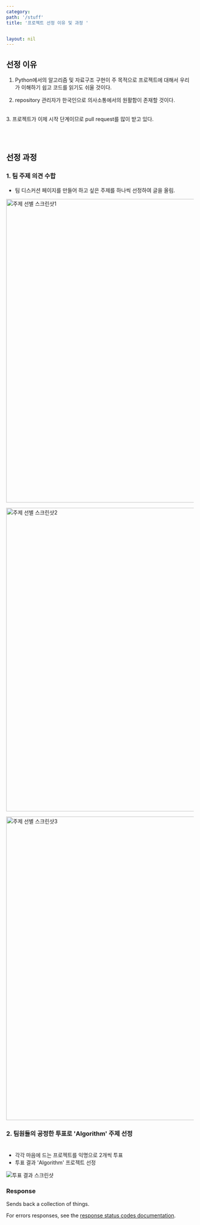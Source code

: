 ```yaml
---
category: 
path: '/stuff'
title: '프로젝트 선정 이유 및 과정 '


layout: nil
---
```


## 선정 이유
 1. Python에서의 알고리즘 및 자료구조 구현이 주 목적으로 프로젝트에 대해서 우리가 이해하기 쉽고 코드를 읽기도 쉬울 것이다.
 
 2. repository 관리자가 한국인으로 의사소통에서의 원활함이 존재할 것이다.
 <br>
3. 프로젝트가 이제 시작 단계이므로 pull request를 많이 받고 있다.<br>

<br><br>


## 선정 과정

### 1. 팀 주제 의견 수합

*  팀 디스커션 페이지를 만들어 하고 싶은 주제를 하나씩 선정하여 글을 올림.

<img width="814" alt="주제 선별 스크린샷1" src="https://github.com/19-2-SKKU-OSS/2019-2-OSS-L9/blob/gh-pages/images/%EC%BA%A1%EC%B2%98.PNG?raw=true"> <br>

<img width="814" alt="주제 선별 스크린샷2" src="https://github.com/19-2-SKKU-OSS/2019-2-OSS-L9/blob/gh-pages/images/%EC%BA%A1%EC%B2%982.PNG?raw=true"> <br>

<img width="814" alt="주제 선별 스크린샷3" src="https://github.com/19-2-SKKU-OSS/2019-2-OSS-L9/blob/gh-pages/images/%EC%BA%A1%EC%B2%983.PNG?raw=true"> <br>


### 2. 팀원들의 공정한 투표로 '**Algorithm**' 주제 선정 <br><br>

  * 각각 마음에 드는 프로젝트를 익명으로 2개씩 투표<br>
  * 투표 결과 'Algorithm' 프로젝트 선정
  
<img alt="투표 결과 스크린샷" src="https://github.com/19-2-SKKU-OSS/2019-2-OSS-L9/blob/gh-pages/images/%EC%BA%A1%EC%B2%984.jpg?raw=true"> <br>






### Response

Sends back a collection of things.

For errors responses, see the [response status codes documentation](#response-status-codes).
